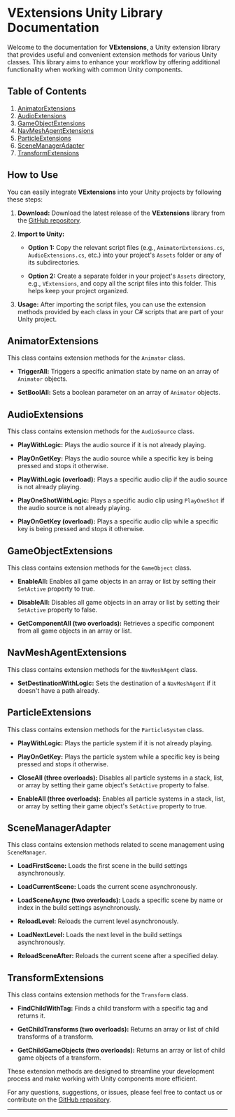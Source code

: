# VExtensions Unity Library Documentation

Welcome to the documentation for **VExtensions**, a Unity extension 
library that provides useful and convenient extension methods for various 
Unity classes. This library aims to enhance your workflow by offering 
additional functionality when working with common Unity components. 

## Table of Contents

1. [AnimatorExtensions](#animatorextensions)
2. [AudioExtensions](#audioextensions)
3. [GameObjectExtensions](#gameobjectextensions)
4. [NavMeshAgentExtensions](#navmeshagentextensions)
5. [ParticleExtensions](#particleextensions)
6. [SceneManagerAdapter](#scenemanageradapter)
7. [TransformExtensions](#transformextensions)

## How to Use

You can easily integrate **VExtensions** into your Unity projects by 
following these steps:

1. **Download:** Download the latest release of the **VExtensions** 
library from the [GitHub 
repository](https://github.com/vahaponur/vextensions).

2. **Import to Unity:**

    - **Option 1:** Copy the relevant script files (e.g., 
`AnimatorExtensions.cs`, `AudioExtensions.cs`, etc.) into your project's 
`Assets` folder or any of its subdirectories.
    
    - **Option 2:** Create a separate folder in your project's `Assets` 
directory, e.g., `VExtensions`, and copy all the script files into this 
folder. This helps keep your project organized.

3. **Usage:** After importing the script files, you can use the extension 
methods provided by each class in your C# scripts that are part of your 
Unity project.

## AnimatorExtensions

This class contains extension methods for the `Animator` class.

- **TriggerAll:** Triggers a specific animation state by name on an array 
of `Animator` objects.
  
- **SetBoolAll:** Sets a boolean parameter on an array of `Animator` 
objects.

## AudioExtensions

This class contains extension methods for the `AudioSource` class.

- **PlayWithLogic:** Plays the audio source if it is not already playing.
  
- **PlayOnGetKey:** Plays the audio source while a specific key is being 
pressed and stops it otherwise.
  
- **PlayWithLogic (overload):** Plays a specific audio clip if the audio 
source is not already playing.
  
- **PlayOneShotWithLogic:** Plays a specific audio clip using 
`PlayOneShot` if the audio source is not already playing.
  
- **PlayOnGetKey (overload):** Plays a specific audio clip while a 
specific key is being pressed and stops it otherwise.

## GameObjectExtensions

This class contains extension methods for the `GameObject` class.

- **EnableAll:** Enables all game objects in an array or list by setting 
their `SetActive` property to true.
  
- **DisableAll:** Disables all game objects in an array or list by setting 
their `SetActive` property to false.
  
- **GetComponentAll (two overloads):** Retrieves a specific component from 
all game objects in an array or list.

## NavMeshAgentExtensions

This class contains extension methods for the `NavMeshAgent` class.

- **SetDestinationWithLogic:** Sets the destination of a `NavMeshAgent` if 
it doesn't have a path already.

## ParticleExtensions

This class contains extension methods for the `ParticleSystem` class.

- **PlayWithLogic:** Plays the particle system if it is not already 
playing.
  
- **PlayOnGetKey:** Plays the particle system while a specific key is 
being pressed and stops it otherwise.
  
- **CloseAll (three overloads):** Disables all particle systems in a 
stack, list, or array by setting their game object's `SetActive` property 
to false.
  
- **EnableAll (three overloads):** Enables all particle systems in a 
stack, list, or array by setting their game object's `SetActive` property 
to true.

## SceneManagerAdapter

This class contains extension methods related to scene management using 
`SceneManager`.

- **LoadFirstScene:** Loads the first scene in the build settings 
asynchronously.
  
- **LoadCurrentScene:** Loads the current scene asynchronously.
  
- **LoadSceneAsync (two overloads):** Loads a specific scene by name or 
index in the build settings asynchronously.
  
- **ReloadLevel:** Reloads the current level asynchronously.
  
- **LoadNextLevel:** Loads the next level in the build settings 
asynchronously.
  
- **ReloadSceneAfter:** Reloads the current scene after a specified delay.

## TransformExtensions

This class contains extension methods for the `Transform` class.

- **FindChildWithTag:** Finds a child transform with a specific tag and 
returns it.
  
- **GetChildTransforms (two overloads):** Returns an array or list of 
child transforms of a transform.
  
- **GetChildGameObjects (two overloads):** Returns an array or list of 
child game objects of a transform.

These extension methods are designed to streamline your development 
process and make working with Unity components more efficient.

For any questions, suggestions, or issues, please feel free to contact us 
or contribute on the [GitHub 
repository](https://github.com/vahaponur/vextensions).

---


